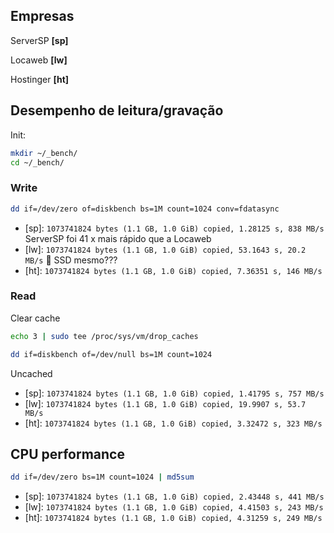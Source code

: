 ## Empresas

ServerSP  **[sp]**

Locaweb  **[lw]**

Hostinger  **[ht]**




## Desempenho de leitura/gravação

Init:
```sh
mkdir ~/_bench/
cd ~/_bench/
```

### Write

```sh
dd if=/dev/zero of=diskbench bs=1M count=1024 conv=fdatasync
```
- [sp]: `1073741824 bytes (1.1 GB, 1.0 GiB) copied, 1.28125 s, 838 MB/s` ServerSP foi 41 x mais rápido que a Locaweb
- [lw]: `1073741824 bytes (1.1 GB, 1.0 GiB) copied, 53.1643 s, 20.2 MB/s` :snail: SSD mesmo???
- [ht]: `1073741824 bytes (1.1 GB, 1.0 GiB) copied, 7.36351 s, 146 MB/s` 

### Read

Clear cache
```sh
echo 3 | sudo tee /proc/sys/vm/drop_caches
```

```sh
dd if=diskbench of=/dev/null bs=1M count=1024
```
Uncached

- [sp]: `1073741824 bytes (1.1 GB, 1.0 GiB) copied, 1.41795 s, 757 MB/s`
- [lw]: `1073741824 bytes (1.1 GB, 1.0 GiB) copied, 19.9907 s, 53.7 MB/s`
- [ht]: `1073741824 bytes (1.1 GB, 1.0 GiB) copied, 3.32472 s, 323 MB/s`

## CPU performance

```sh
dd if=/dev/zero bs=1M count=1024 | md5sum
```
- [sp]: `1073741824 bytes (1.1 GB, 1.0 GiB) copied, 2.43448 s, 441 MB/s`
- [lw]: `1073741824 bytes (1.1 GB, 1.0 GiB) copied, 4.41503 s, 243 MB/s`
- [ht]: `1073741824 bytes (1.1 GB, 1.0 GiB) copied, 4.31259 s, 249 MB/s`


